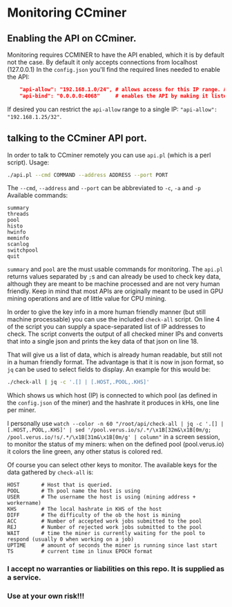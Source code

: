 # Monitoring CCminer

## Enabling the API on CCminer.
Monitoring requires CCMINER to have the API enabled, which it is by default not the case. By default it only accepts connections from localhost (127.0.0.1)
In the `config.json` you'll find the required lines needed to enable the API:
```json
	"api-allow": "192.168.1.0/24", # allows access for this IP range. Adjust to your own situation.
	"api-bind": "0.0.0.0:4068"     # enables the API by making it listen on the specified IP address and port. 0.0.0.0 signifies all adapters and IPs.
```

If desired you can restrict the `api-allow` range to a single IP: `"api-allow": "192.168.1.25/32"`.

## talking to the CCminer API port.
In order to talk to CCminer remotely you can use `api.pl` (which is a perl script).
Usage:
```bash
./api.pl --cmd COMMAND --address ADDRESS --port PORT
```
The `--cmd`, `--address` and `--port` can be abbreviated to `-c`, `-a` and `-p`
Available commands:
```
summary
threads
pool
histo
hwinfo
meminfo
scanlog
switchpool
quit
```

`summary` and `pool` are the must usable commands for monitoring.
The `api.pl` returns values separated by `;`s and can already be used to check key data, although they are meant to be machine processed and are not very human friendly.
Keep in mind that most APIs are originally meant to be used in GPU mining operations and are of little value for CPU mining.

In order to give the key info in a more human friendly manner (but still machine processable) you can use the included `check-all` script.
On line 4 of the script you can supply a space-separated list of IP addresses to check.
The script converts the output of all checked miner IPs and converts that into a single json and prints the key data of that json on line 18.

That will give us a list of data, which is already human readable, but still not in a human friendly format. The advantage is that it is now in json format, so `jq` can be used to select fields to display.
An example for this would be:
```bash
./check-all | jq -c '.[] | [.HOST,.POOL,.KHS]'
```
Which shows us which host (IP) is connected to which pool (as defined in the `config.json` of the miner) and the hashrate it produces in kHs, one line per miner.

I personally use `watch --color -n 60 "/root/api/check-all | jq -c '.[] | [.HOST,.POOL,.KHS]' | sed '/pool.verus.io/s/.*/\x1B[32m&\x1B[0m/g; /pool.verus.io/!s/.*/\x1B[31m&\x1B[0m/g' | column"` in a screen session, to monitor the status of my miners: when on the defined pool (pool.verus.io) it colors the line green, any other status is colored red.

Of course you can select other keys to monitor. The available keys for the data gathered by `check-all` is:
```
HOST       # Host that is queried. 
POOL       # Th pool name the host is using
USER       # The username the host is using (mining address + workername)
KHS        # The local hashrate in KHS of the host
DIFF       # The difficulty of the ob the host is mining
ACC        # Number of accepted work jobs submitted to the pool
REJ        # Number of rejected work jobs submitted to the pool
WAIT       # time the miner is currently waiting for the pool to respond (usually 0 when working on a job)
UPTIME     # amount of seconds the miner is running since last start
TS         # current time in linux EPOCH format
```

### I accept no warranties or liabilities on this repo. It is supplied as a service.
### Use at your own risk!!!

